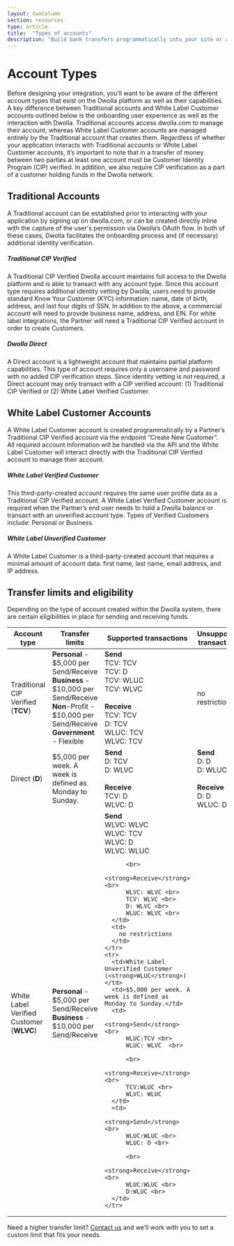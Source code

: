 ```yaml
---
layout: twoColumn
section: resources
type: article
title:  "Types of accounts"
description: "Build bank transfers programmatically into your site or app. Learn about the different types of Dwolla accounts, transfer limits, and eligibility."
---
```


# Account Types

Before designing your integration, you’ll want to be aware of the different account types that exist on the Dwolla platform as well as their capabilities. A key difference between Traditional accounts and White Label Customer accounts outlined below is the onboarding user experience as well as the interaction with Dwolla. Traditional accounts access dwolla.com to manage their account, whereas White Label Customer accounts are managed entirely by the Traditional account that creates them. Regardless of whether your application interacts with Traditional accounts or White Label Customer accounts, it’s important to note that in a transfer of money between two parties at least one account must be Customer Identity Program (CIP) verified. In addition, we also require CIP verification as a part of a customer holding funds in the Dwolla network. 

## Traditional Accounts

A Traditional account can be established prior to interacting with your application by signing up on dwolla.com, or can be created directly inline with the capture of the user's permission via Dwolla’s OAuth flow. In both of these cases, Dwolla facilitates the onboarding process and (if necessary) additional identity verification.

##### Traditional CIP Verified

A Traditional CIP Verified Dwolla account maintains full access to the Dwolla platform and is able to transact with any account type. Since this account type requires additional identity vetting by Dwolla, users need to provide standard Know Your Customer (KYC) information: name, date of birth, address, and last four digits of SSN. In addition to the above, a commercial account will need to provide business name, address, and EIN. For white label integrations, the Partner will need a Traditional CIP Verified account in order to create Customers.

##### Dwolla Direct

A Direct account is a lightweight account that maintains partial platform capabilities. This type of account requires only a username and password with no added CIP verification steps. Since identity vetting is not required, a Direct account may only transact with a CIP verified account: (1) Traditional CIP Verified or (2) White Label Verified Customer. 

## White Label Customer Accounts

A White Label Customer account is created programmatically by a Partner’s Traditional CIP Verified account via the endpoint “Create New Customer”. All required account information will be handled via the API and the White Label Customer will interact directly with the Traditional CIP Verified account to manage their account.

##### White Label Verified Customer

This third-party-created account requires the same user profile data as a Traditional CIP Verified account. A White Label Verified Customer account is required when the Partner’s end user needs to hold a Dwolla balance or transact with an unverified account type. Types of Verified Customers include: Personal or Business. 

##### White Label Unverified Customer

A White Label Customer is a third-party-created account that requires a minimal amount of account data: first name, last name, email address, and IP address. 

## Transfer limits and eligibility

Depending on the type of account created within the Dwolla system, there are certain eligibilities in place for sending and receiving funds. 

<table>
  <thead>
    <tr>
      <th>Account type</th>
      <th>Transfer limits</th>
      <th>Supported transactions</th>
      <th>Unsupported transactions</th>
    </tr>
  </thead>
  <tbody>
    <tr>
      <td>Traditional CIP Verified (<strong>TCV</strong>)</td>
      <td>
        <strong>Personal</strong> - $5,000 per Send/Receive <br> 
        <strong>Business</strong> - $10,000 per Send/Receive <br>
        <strong>Non</strong>-Profit - $10,000 per Send/Receive <br>
        <strong>Government</strong> - Flexible
      </td>
      <td>
        <strong>Send</strong> <br>
        TCV: TCV <br>
        TCV: D <br>
        TCV: WLUC <br>
        TCV: WLVC <br>
         <br>
        <strong>Receive</strong> <br>
        TCV: TCV <br>
        D: TCV <br>
        WLUC: TCV <br>
        WLVC: TCV <br>
      </td>
      <td>no restrictions</td>
    </tr>
    <tr>
      <td>Direct (<strong>D</strong>)</td>
      <td>$5,000 per week. A week is defined as Monday to Sunday.</td>
      <td>
        <strong>Send</strong> <br>
          D: TCV<br>
          D: WLVC<br><br>
        <strong>Receive</strong> <br>
          TCV: D<br>
          WLVC: D<br>
      </td>
      <td>
        <strong>Send</strong> <br>
          D: D<br>
          D: WLUC<br><br>
        <strong>Receive</strong> <br>
          D: D<br>
          WLUC: D<br>
      </td>
    </tr>
    <tr>
      <td>White Label Verified Customer (<strong>WLVC</strong>)</td>
      <td>
        <strong>Personal</strong> - $5,000 per Send/Receive <br>
        <strong>Business</strong> - $10,000 per Send/Receive</td>
      <td>
        <strong>Send</strong> <br>
          WLVC: WLVC <br>
          WLVC: TCV <br>
          WLVC: D <br>
          WLVC: WLUC <br>

          <br>
        <strong>Receive</strong> <br>
          WLVC: WLVC <br>
          TCV: WLVC <br>
          D: WLVC <br>
          WLUC: WLVC <br>
      </td>
      <td>
        no restrictions
      </td>
    </tr>
    <tr>
      <td>White Label Unverified Customer (<strong>WLUC</strong>)</td>
      <td>$5,000 per week. A week is defined as Monday to Sunday.</td>
      <td>
        <strong>Send</strong> <br>
          WLUC:TCV <br>
          WLUC: WLVC  <br>

          <br>
        <strong>Receive</strong> <br>
          TCV:WLUC <br>
          WLVC: WLUC
      </td>
      <td>
        <strong>Send</strong> <br>
          WLUC:WLUC <br>
          WLUC: D <br>

          <br>
        <strong>Receive</strong> <br>
          WLUC:WLUC <br>
          D:WLUC <br>
      </td>
    </tr>
  </tbody>
</table>

Need a higher transfer limit?  [Contact us](https://www.dwolla.com/contact) and we’ll work with you to set a custom limit that fits your needs.